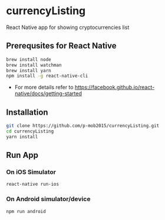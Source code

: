 # currencyListing
React Native app for showing cryptocurrencies list

## Prerequsites for React Native
```bash
brew install node
brew install watchman
brew install yarn
npm install -g react-native-cli
```
- For more details refer to https://facebook.github.io/react-native/docs/getting-started

## Installation
```bash
git clone https://github.com/p-mob2015/currencyListing.git
cd currencyListing
yarn install
```

## Run App
### On iOS Simulator
`react-native run-ios`

### On Android simulator/device
`npm run android`
